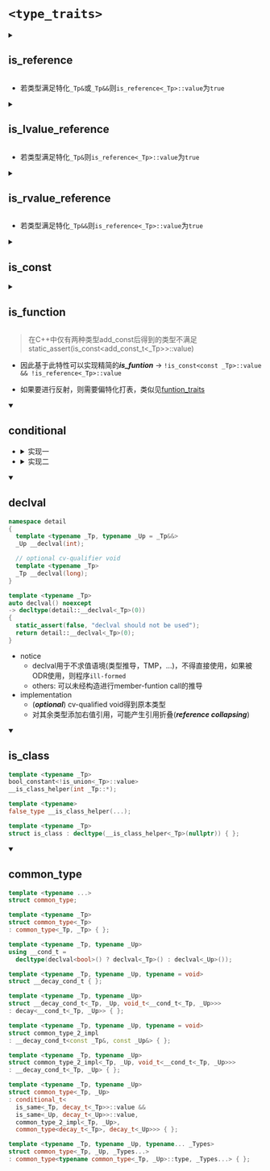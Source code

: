 # `<type_traits>`

<details>
<summary><h2>is_reference</h2></summary>

```cpp
template <typename _Tp>
struct is_reference
: false_type { };

template <typename _Tp>
struct is_reference<_Tp&>
: true_type { };

template <typename _Tp>
struct is_reference<_Tp&&>
: true_type { };
```

</details>

- 若类型满足特化`_Tp&`或`_Tp&&`则`is_reference<_Tp>::value`为`true`

<details>
<summary><h2>is_lvalue_reference</h2></summary>

```cpp
template <typename _Tp>
struct is_lvalue_reference
: false_type { };

template <typename _Tp>
struct is_lvalue_reference<_Tp&>
: true_type { };
```

</details>

- 若类型满足特化`_Tp&`则`is_reference<_Tp>::value`为`true`

<details>
<summary><h2>is_rvalue_reference</h2></summary>

```cpp
template <typename _Tp>
struct is_rvalue_reference
: false_type { };

template <typename _Tp>
struct is_rvalue_reference<_Tp&&>
: true_type { };
```

</details>

- 若类型满足特化`_Tp&&`则`is_reference<_Tp>::value`为`true`

<details>
<summary><h2>is_const</h2></summary>

```cpp
template <typename _Tp>
struct is_const
: false_type { };

template <typename _Tp>
struct is_const<const _Tp>
: true_type { };
```

</details>

<details>
<summary><h2>is_function</h2></summary>

```cpp
template <typename _Tp>
struct is_function
: bool_constant<
  !is_const<const _Tp>::value &&
  !is_reference<_Tp>::value> { };
```

</details>

> 在C++中仅有两种类型add_const后得到的类型不满足static_assert(is_const<add_const_t<_Tp>>::value)

- 因此基于此特性可以实现精简的***is_funtion*** -> `!is_const<const _Tp>::value && !is_reference<_Tp>::value`

- 如果要进行反射，则需要偏特化打表，类似见[funtion_traits](../include/swing/meta/function_traits.hpp)

<details open>
<summary><h2>conditional</h2></summary>

<ul>
<li>
<details>
<summary>实现一</summary>

```cpp
template <bool, typename _If, typename>
struct conditional
{ using type = _If; };

template <typename _If, typename _Else>
struct conditional<false, _If, _Else>
{ using type = _Else; };

// alias
template <bool _Cond, typename _If, typename _Else>
using conditional_t = typename conditional<_Cond, _If, _Else>::type;
```

</details>
</li>

<li>
<details>
<summary>实现二</summary>

```cpp
template <bool>
struct conditional
{
  template <typename _If, typename>
  using type = _If;
};

template <>
struct conditional<false>
{
  template <typename, typename _Else>
  using type = _Else;
};

template <bool _Cond, typename _If, typename _Else>
using conditional_t = typename conditional<_Cond>::template type<_If, _Else>;
```

</details>
</li>
</ul>

</details>

<details open>
<summary><h2>declval</h2></summary>

```cpp
namespace detail
{
  template <typename _Tp, typename _Up = _Tp&&>
  _Up __declval(int);

  // optional cv-qualifier void
  template <typename _Tp>
  _Tp __declval(long);
}

template <typename _Tp>
auto declval() noexcept
-> decltype(detail::__declval<_Tp>(0))
{
  static_assert(false, "declval should not be used");
  return detail::__declval<_Tp>(0);
}
```

</details>

- notice
  - declval用于不求值语境(类型推导，TMP，...)，不得直接使用，如果被ODR使用，则程序`ill-formed`
  - others: 可以未经构造进行member-funtion call的推导
- implementation
  - (***optional***) cv-qualified void得到原本类型
  - 对其余类型添加右值引用，可能产生引用折叠(***reference collapsing***)

<details open>
<summary><h2>is_class</h2></summary>

```cpp
template <typename _Tp>
bool_constant<!is_union<_Tp>::value>
__is_class_helper(int _Tp::*);

template <typename>
false_type __is_class_helper(...);

template <typename _Tp>
struct is_class : decltype(__is_class_helper<_Tp>(nullptr)) { };
```

</details>

<details open>
<summary><h2>common_type</h2></summary>

```cpp
template <typename ...>
struct common_type;

template <typename _Tp>
struct common_type<_Tp>
: common_type<_Tp, _Tp> { };

template <typename _Tp, typename _Up>
using __cond_t =
  decltype(declval<bool>() ? declval<_Tp>() : declval<_Up>());

template <typename _Tp, typename _Up, typename = void>
struct __decay_cond_t { };

template <typename _Tp, typename _Up>
struct __decay_cond_t<_Tp, _Up, void_t<__cond_t<_Tp, _Up>>>
: decay<__cond_t<_Tp, _Up>> { };

template <typename _Tp, typename _Up, typename = void>
struct common_type_2_impl
: __decay_cond_t<const _Tp&, const _Up&> { };

template <typename _Tp, typename _Up>
struct common_type_2_impl<_Tp, _Up, void_t<__cond_t<_Tp, _Up>>>
: __decay_cond_t<_Tp, _Up> { };

template <typename _Tp, typename _Up>
struct common_type<_Tp, _Up>
: conditional_t<
  is_same<_Tp, decay_t<_Tp>>::value &&
  is_same<_Up, decay_t<_Up>>::value,
  common_type_2_impl<_Tp, _Up>,
  common_type<decay_t<_Tp>, decay_t<_Up>>> { };

template <typename _Tp, typename _Up, typename... _Types>
struct common_type<_Tp, _Up, _Types...>
: common_type<typename common_type<_Tp, _Up>::type, _Types...> { };
```

</details>

